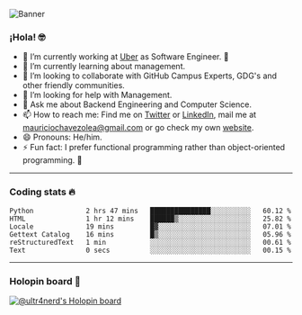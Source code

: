 ![Banner](banner.gif)

### ¡Hola! 🤓

- 🔭 I’m currently working at [Uber](https://uber.com) as Software Engineer. 🚗
- 🌱 I’m currently learning about management.
- 👯 I’m looking to collaborate with GitHub Campus Experts, GDG's and other friendly communities.
- 🤔 I’m looking for help with Management.
- 💬 Ask me about Backend Engineering and Computer Science.
- 📫 How to reach me: Find me on [Twitter](https://twitter.com/ultr4nerd) or [LinkedIn](https://www.linkedin.com/in/ultr4nerd), mail me at [mauriciochavezolea@gmail.com](mailto:mauriciochavezolea@gmail.com) or go check my own [website](https://mauriciochavez.dev).
- 😄 Pronouns: He/him. 
- ⚡ Fun fact: I prefer functional programming rather than object-oriented programming. 🤭
---

### Coding stats 🔥

<!--START_SECTION:waka-->

```text
Python             2 hrs 47 mins   ███████████████░░░░░░░░░░   60.12 %
HTML               1 hr 12 mins    ██████▒░░░░░░░░░░░░░░░░░░   25.82 %
Locale             19 mins         █▓░░░░░░░░░░░░░░░░░░░░░░░   07.01 %
Gettext Catalog    16 mins         █▒░░░░░░░░░░░░░░░░░░░░░░░   05.96 %
reStructuredText   1 min           ░░░░░░░░░░░░░░░░░░░░░░░░░   00.61 %
Text               0 secs          ░░░░░░░░░░░░░░░░░░░░░░░░░   00.15 %
```

<!--END_SECTION:waka-->

---

### Holopin board 🦖

[![@ultr4nerd's Holopin board](https://holopin.me/ultr4nerd)](https://holopin.io/@ultr4nerd)

